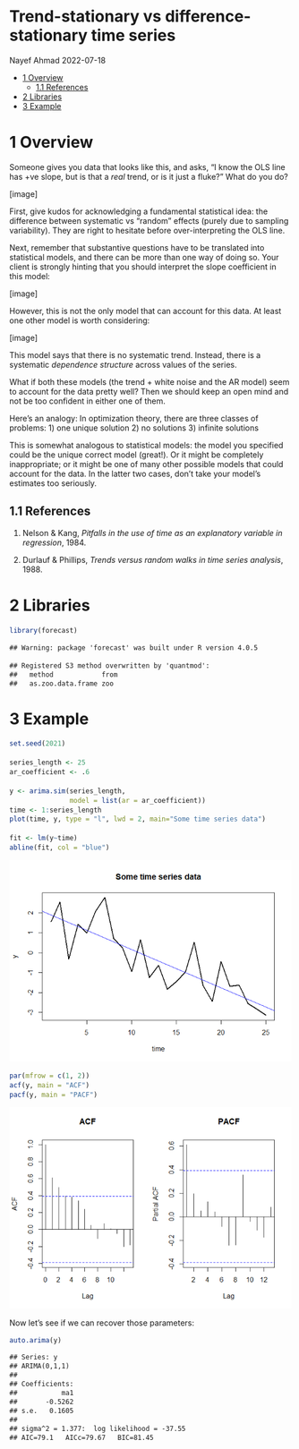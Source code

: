 Trend-stationary vs difference-stationary time series
================
Nayef Ahmad
2022-07-18

-   [1 Overview](#overview)
    -   [1.1 References](#references)
-   [2 Libraries](#libraries)
-   [3 Example](#example)

# 1 Overview

Someone gives you data that looks like this, and asks, “I know the OLS
line has +ve slope, but is that a *real* trend, or is it just a fluke?”
What do you do?

\[image\]

First, give kudos for acknowledging a fundamental statistical idea: the
difference between systematic vs “random” effects (purely due to
sampling variability). They are right to hesitate before
over-interpreting the OLS line.

Next, remember that substantive questions have to be translated into
statistical models, and there can be more than one way of doing so. Your
client is strongly hinting that you should interpret the slope
coefficient in this model:

\[image\]

However, this is not the only model that can account for this data. At
least one other model is worth considering:

\[image\]

This model says that there is no systematic trend. Instead, there is a
systematic *dependence structure* across values of the series.

What if both these models (the trend + white noise and the AR model)
seem to account for the data pretty well? Then we should keep an open
mind and not be too confident in either one of them.

Here’s an analogy: In optimization theory, there are three classes of
problems: 1) one unique solution 2) no solutions 3) infinite solutions

This is somewhat analogous to statistical models: the model you
specified could be the unique correct model (great!). Or it might be
completely inappropriate; or it might be one of many other possible
models that could account for the data. In the latter two cases, don’t
take your model’s estimates too seriously.

## 1.1 References

1.  Nelson & Kang, *Pitfalls in the use of time as an explanatory
    variable in regression*, 1984.

2.  Durlauf & Phillips, *Trends versus random walks in time series
    analysis*, 1988.

# 2 Libraries

``` r
library(forecast)
```

    ## Warning: package 'forecast' was built under R version 4.0.5

    ## Registered S3 method overwritten by 'quantmod':
    ##   method            from
    ##   as.zoo.data.frame zoo

# 3 Example

``` r
set.seed(2021)

series_length <- 25
ar_coefficient <- .6

y <- arima.sim(series_length, 
               model = list(ar = ar_coefficient))
time <- 1:series_length
plot(time, y, type = "l", lwd = 2, main="Some time series data")

fit <- lm(y~time)
abline(fit, col = "blue")
```

![](2022-07-18_trend-stationary-versus-difference-stationary-time-series_files/figure-gfm/unnamed-chunk-2-1.png)<!-- -->

``` r
par(mfrow = c(1, 2))
acf(y, main = "ACF")
pacf(y, main = "PACF")
```

![](2022-07-18_trend-stationary-versus-difference-stationary-time-series_files/figure-gfm/unnamed-chunk-2-2.png)<!-- -->

Now let’s see if we can recover those parameters:

``` r
auto.arima(y)
```

    ## Series: y 
    ## ARIMA(0,1,1) 
    ## 
    ## Coefficients:
    ##           ma1
    ##       -0.5262
    ## s.e.   0.1605
    ## 
    ## sigma^2 = 1.377:  log likelihood = -37.55
    ## AIC=79.1   AICc=79.67   BIC=81.45
